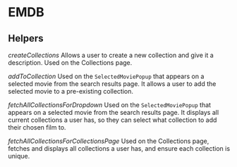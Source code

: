 # EMDB

## Helpers

*createCollections*
Allows a user to create a new collection and give it a description. Used on the Collections page.

*addToCollection*
Used on the `SelectedMoviePopup` that appears on a selected movie from the search results page. It allows a user to add the selected movie to a pre-existing collection.

*fetchAllCollectionsForDropdown*
Used on the `SelectedMoviePopup` that appears on a selected movie from the search results page. It displays all current collections a user has, so they can select what collection to add their chosen film to.

*fetchAllCollectionsForCollectionsPage*
Used on the Collections page, fetches and displays all collections a user has, and ensure each collection is unique.
